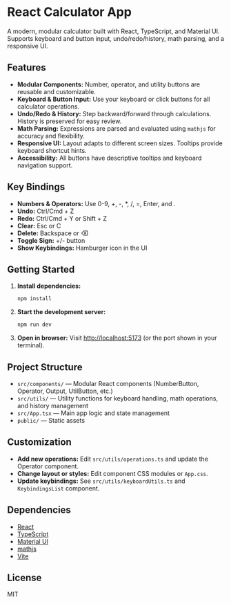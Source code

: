 # React Calculator App

A modern, modular calculator built with React, TypeScript, and Material UI. Supports keyboard and button input, undo/redo/history, math parsing, and a responsive UI.

## Features

- **Modular Components:** Number, operator, and utility buttons are reusable and customizable.
- **Keyboard & Button Input:** Use your keyboard or click buttons for all calculator operations.
- **Undo/Redo & History:** Step backward/forward through calculations. History is preserved for easy review.
- **Math Parsing:** Expressions are parsed and evaluated using `mathjs` for accuracy and flexibility.
- **Responsive UI:** Layout adapts to different screen sizes. Tooltips provide keyboard shortcut hints.
- **Accessibility:** All buttons have descriptive tooltips and keyboard navigation support.

## Key Bindings

- **Numbers & Operators:** Use 0-9, +, -, \*, /, =, Enter, and .
- **Undo:** Ctrl/Cmd + Z
- **Redo:** Ctrl/Cmd + Y or Shift + Z
- **Clear:** Esc or C
- **Delete:** Backspace or ⌫
- **Toggle Sign:** +/- button
- **Show Keybindings:** Hamburger icon in the UI

## Getting Started

1. **Install dependencies:**
   ```sh
   npm install
   ```
2. **Start the development server:**
   ```sh
   npm run dev
   ```
3. **Open in browser:**
   Visit [http://localhost:5173](http://localhost:5173) (or the port shown in your terminal).

## Project Structure

- `src/components/` — Modular React components (NumberButton, Operator, Output, UtilButton, etc.)
- `src/utils/` — Utility functions for keyboard handling, math operations, and history management
- `src/App.tsx` — Main app logic and state management
- `public/` — Static assets

## Customization

- **Add new operations:** Edit `src/utils/operations.ts` and update the Operator component.
- **Change layout or styles:** Edit component CSS modules or `App.css`.
- **Update keybindings:** See `src/utils/keyboardUtils.ts` and `KeybindingsList` component.

## Dependencies

- [React](https://react.dev/)
- [TypeScript](https://www.typescriptlang.org/)
- [Material UI](https://mui.com/)
- [mathjs](https://mathjs.org/)
- [Vite](https://vitejs.dev/)

## License

MIT
